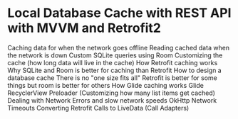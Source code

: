 # Local Database Cache with REST API with MVVM and Retrofit2

Caching data for when the network goes offline
Reading cached data when the network is down
Custom SQLite queries using Room
Customizing the cache (how long data will live in the cache)
How Retrofit caching works
Why SQLite and Room is better for caching than Retrofit
How to design a database cache
There is no "one size fits all"
Retrofit is better for some things but room is better for others
How Glide caching works
Glide RecyclerView Preloader (Customizing how many list items get cached)
Dealing with Network Errors and slow network speeds
OkHttp Network Timeouts
Converting Retrofit Calls to LiveData (Call Adapters)
